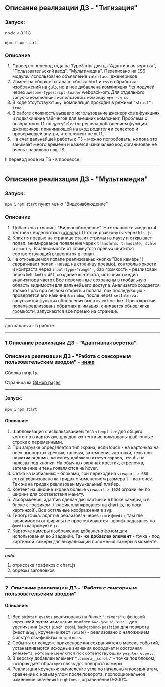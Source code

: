 ## Описание реализации ДЗ - "Типизация"
 
### Запуск:

node v 8.11.3

`npm i`
`npm start`

### Описание 

1. Проведен перевод кода на TypeScript для дз "Адаптивная верстка", "Пользовательский ввод", "Мультимедиа". Переписано на ES6 модули. Использовано объявление `interface`, джeнериков
2. Изменена сборка: осталась сборка `html` и `css` и обработка изображений на `gulp`, но в нее добавлена компиляция *.ts модулей через `awesome-typescript-loader` webpack-om. Для отдельного запуска компиляции использовать команду `npm run wp`  
3. В коде отсутствуют `any`, компиляция проходит в режиме `"strict": true`. 
4. В работе сложность вызвало использование джeнериков в функциях и подключение тайпингов для внешних компонент. Проблема с возвратом `null` по `qyerySelector` решена добавлением функции джeнериков, принимающей на вход родителя и селектор и проверяющей внутри, что элемент не `null`.
5. На счет дальнейшей работы с TS - можно попробовать, но пока это занимает много времени и кажется изначально код организован не очень правильно под TS. 


!! перевод node на TS - в процессе.  


____________________________________________________________




## Описание реализации ДЗ - "Мультимедиа"
 
### Запуск:

`npm i`
`npm start`
пункт меню "Видеонаблюдение"

### Описание 

1. Добавлена страница "Видеонаблюдение". На странице выведены 4 тестовых видеопотока ([отсюда](https://github.com/mad-gooze/shri-2018-2-multimedia-homework/blob/master/streams/README.md)). Потоки развернуты через `hls.js`.
1. Клик по превью на странице ставит стримы на паузу и открывает попап: анимированое появление черех `transform: translate, scale` и `opacity`. В зависимости от кликнутого превью инитится соответствующий видеопоток в попап. 
1. На открывшемся попапе реализованы: кнопка "Все камеры"( сворачивает попап - назад на страницу превью), контролы яркости и контраста через `input[type="range"]`,
бар громкости - реализован через `Web Audio API`: создание контекста, источника медиа, анализатора частот. Все переменные сохранены в глобальную область видимости для дальнейшего доступа. Анализатор создается только 1 раз при первом открытии попапа, при последующих - проверяется его наличие в `window`, после через `setInterval` запускается функция обновления высоты `volume bar`. При закрытии попапа реализована обратная анимация, снимается обновлялка громкости, запускаются все превью на странице.

*** 
доп задания - в работе. 







_____________________________________________________


### 1.Описание реализации ДЗ - "Адаптивная верстка".

### Описание реализации ДЗ - "Работа с сенсорным пользовательским вводом" - [ниже](#2-Описание-реализации-ДЗ---Работа-с-сенсорным-пользовательским-вводом)
Сборка на `gulp`.

Страница на [GitHub pages](https://fox-tracks.github.io/shri-2018_hw1_rwd/dist)

-----------------

#### Запуск:

`npm i`
`npm start`


#### Описание:
1. Шаблонизация с использованием тега `<template>` для общего контента в карточках, для доп контента использованы шаблонные строки c переменными.
1. При загрузке определяется тип экрана, если touch - на карточках на всех вьюпортах крестик, галочка, затемнение карточки, тень при нажатии видимы,
контенту добавлен отступ справа, что бы не налезал под кнопки. На обычных экранах крестик, стрелочка, затемнение и тень появляются на hover.
1. Сетка на мобильных - блоками, при переходе на `viewport > 680` сетка реализована на гридах с изменением размера `l` - карточек.
Так же на гридах реализован муыкальный плейер.
1. Контент на ширине экрана больше `viewport > 1024` ограничен по ширине для соответствия макету.
1. Изображения: адаптив сделан для картинки в блоке камеры, и в блоке с графиком. (График планировался на chart.js, но пока картинкой).
Все остальные изображения в svg.
1. Типографика: адаптив реализован через `rem`  и `@media`, там где зависимости от ширины не прослеживаются - шрифт задавался по `@media` напрямую в `px`.
1. Карточке камеры изображение добавлено фоном для использования во 2 задании.
Так же **добавлен элемент** - точка - под картинкой камеры для визуализации положения камеры в моменте.


------------------
_todo:_
1. отрисовка графиков с chart.js
2. обрезка заголовков


------------------
### 2. Описание реализации ДЗ - "Работа с сенсорным пользовательским вводом"

#### Описание:
1. Все `pointer events` реализованы на блоке `".camera"` с фоновой картинкой путем изменения свойств `background-size` - для увеличения (жест `pinch zoom`), `background-position` для поворота (жест `drag`), кручение(жест `rotate`) - реализовано с наложением фильтра css-фильтра `brightness`. 
1. События от каждого прикосновения сохраняются в массив событий, устанавливаются исходные значения координат и состояния элемента, которые меняются по соответствующим `pointer events`. 
1. В верстку добавлен элемент `".camera__scroll"` - точка под блоком, которая дает обратную связь для поворота камеры.
1. Реализация кручения: вычисление угла по начальным координатам, сравнение с новым углом после поворота, пропорциональное изменение значения `brightness`, ограничение 0-200%.

